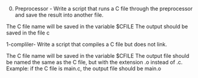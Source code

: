 0. Preprocessor -
Write a script that runs a C file through the preprocessor and save the result into another file.

The C file name will be saved in the variable $CFILE
The output should be saved in the file c

1-compliler-
Write a script that compiles a C file but does not link.

The C file name will be saved in the variable $CFILE
The output file should be named the same as the C file, but with the extension .o instead of .c.
Example: if the C file is main.c, the output file should be main.o


